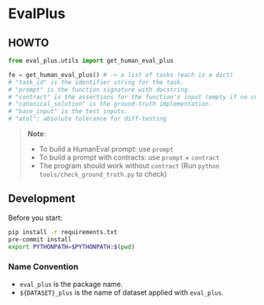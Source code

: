 # EvalPlus

## HOWTO

```python
from eval_plus.utils import get_human_eval_plus

fe = get_human_eval_plus() # -> a list of tasks (each is a dict)
# "task_id" is the identifier string for the task.
# "prompt" is the function signature with docstring.
# "contract" is the assertions for the function's input (empty if no constraints).
# "canonical_solution" is the ground-truth implementation.
# "base_input" is the test inputs.
# "atol": absolute tolerance for diff-testing
```

> **Note**:
> + To build a HumanEval prompt: use `prompt`
> + To build a prompt with contracts: use `prompt` + `contract`
> + The program should work without `contract` (Run `python tools/check_ground_truth.py` to check)

## Development

Before you start:

```bash
pip install -r requirements.txt
pre-commit install
export PYTHONPATH=$PYTHONPATH:$(pwd)
```

### Name Convention

- `eval_plus` is the package name.
- `${DATASET}_plus` is the name of dataset applied with `eval_plus`.

